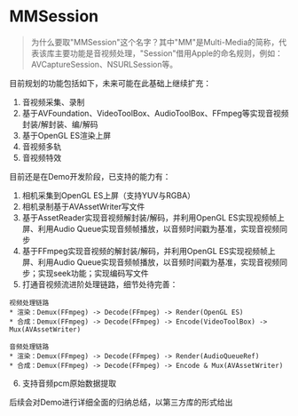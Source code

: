 # MMSession
>为什么要取"MMSession"这个名字？其中"MM"是Multi-Media的简称，代表该库主要功能是音视频处理，"Session"借用Apple的命名规则，例如：AVCaptureSession、NSURLSession等。

目前规划的功能包括如下，未来可能在此基础上继续扩充：
1. 音视频采集、录制
2. 基于AVFoundation、VideoToolBox、AudioToolBox、FFmpeg等实现音视频封装/解封装、编/解码
3. 基于OpenGL ES渲染上屏
4. 音视频多轨
5. 音视频特效

目前还是在Demo开发阶段，已支持的能力有：
1. 相机采集到OpenGL ES上屏（支持YUV与RGBA）
2. 相机录制基于AVAssetWriter写文件
3. 基于AssetReader实现音视频解封装/解码，并利用OpenGL ES实现视频帧上屏、利用Audio Queue实现音频帧播放，以音频时间戳为基准，实现音视频同步
4. 基于FFmpeg实现音视频的解封装/解码，并利用OpenGL ES实现视频帧上屏、利用Audio Queue实现音频帧播放，以音频时间戳为基准，实现音视频同步；实现seek功能；实现编码写文件
5. 打通音视频流进阶处理链路，细节处待完善：
```
视频处理链路
* 渲染：Demux(FFmpeg) -> Decode(FFmpeg) -> Render(OpenGL ES)
* 合成：Demux(FFmpeg) -> Decode(FFmpeg) -> Encode(VideoToolBox) -> Mux(AVAssetWriter)
```

```
音频处理链路
* 渲染：Demux(FFmpeg) -> Decode(FFmpeg) -> Render(AudioQueueRef)
* 合成：Demux(FFmpeg) -> Decode(FFmpeg) -> Encode & Mux(AVAssetWriter)
```
6. 支持音频pcm原始数据提取
                              
后续会对Demo进行详细全面的归纳总结，以第三方库的形式给出
